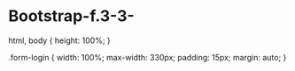 # Bootstrap-f.3-3-

html,
body {
    height: 100%;
}

.form-login {
    width: 100%;
    max-width: 330px;
    padding: 15px;
    margin: auto;
}
